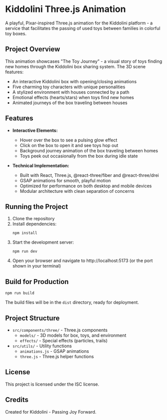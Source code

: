 # Kiddolini Three.js Animation

A playful, Pixar-inspired Three.js animation for the Kiddolini platform - a service that facilitates the passing of used toys between families in colorful toy boxes.

## Project Overview

This animation showcases "The Toy Journey" - a visual story of toys finding new homes through the Kiddolini box sharing system. The 3D scene features:

- An interactive Kiddolini box with opening/closing animations
- Five charming toy characters with unique personalities
- A stylized environment with houses connected by a path
- Emotional effects (hearts/stars) when toys find new homes
- Animated journeys of the box traveling between houses

## Features

- **Interactive Elements:**
  - Hover over the box to see a pulsing glow effect
  - Click on the box to open it and see toys hop out
  - Background journey animation of the box traveling between homes
  - Toys peek out occasionally from the box during idle state

- **Technical Implementation:**
  - Built with React, Three.js, @react-three/fiber and @react-three/drei
  - GSAP animations for smooth, playful motion
  - Optimized for performance on both desktop and mobile devices
  - Modular architecture with clean separation of concerns

## Running the Project

1. Clone the repository
2. Install dependencies:
   ```
   npm install
   ```
3. Start the development server:
   ```
   npm run dev
   ```
4. Open your browser and navigate to http://localhost:5173 (or the port shown in your terminal)

## Build for Production

```
npm run build
```

The build files will be in the `dist` directory, ready for deployment.

## Project Structure

- `src/components/three/` - Three.js components
  - `models/` - 3D models for box, toys, and environment
  - `effects/` - Special effects (particles, trails)
- `src/utils/` - Utility functions
  - `animations.js` - GSAP animations
  - `three.js` - Three.js helper functions

## License

This project is licensed under the ISC license.

## Credits

Created for Kiddolini - Passing Joy Forward. 